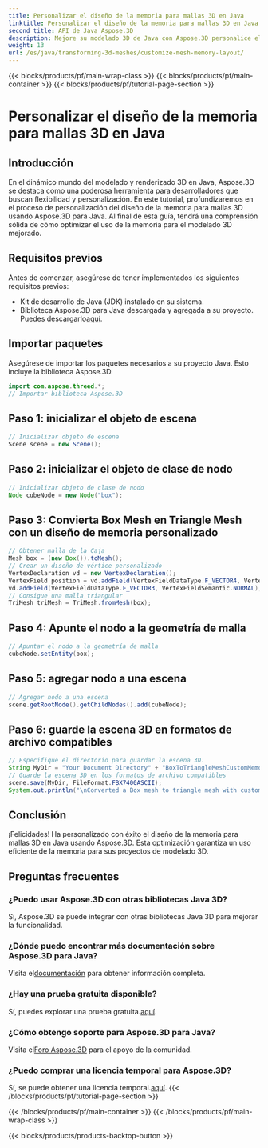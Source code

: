 ```yaml
---
title: Personalizar el diseño de la memoria para mallas 3D en Java
linktitle: Personalizar el diseño de la memoria para mallas 3D en Java
second_title: API de Java Aspose.3D
description: Mejore su modelado 3D de Java con Aspose.3D personalice el diseño de la memoria para un rendimiento óptimo. ¡Sigue nuestra guía paso a paso ahora!
weight: 13
url: /es/java/transforming-3d-meshes/customize-mesh-memory-layout/
---
```


{{< blocks/products/pf/main-wrap-class >}}
{{< blocks/products/pf/main-container >}}
{{< blocks/products/pf/tutorial-page-section >}}

# Personalizar el diseño de la memoria para mallas 3D en Java

## Introducción
En el dinámico mundo del modelado y renderizado 3D en Java, Aspose.3D se destaca como una poderosa herramienta para desarrolladores que buscan flexibilidad y personalización. En este tutorial, profundizaremos en el proceso de personalización del diseño de la memoria para mallas 3D usando Aspose.3D para Java. Al final de esta guía, tendrá una comprensión sólida de cómo optimizar el uso de la memoria para el modelado 3D mejorado.
## Requisitos previos
Antes de comenzar, asegúrese de tener implementados los siguientes requisitos previos:
- Kit de desarrollo de Java (JDK) instalado en su sistema.
-  Biblioteca Aspose.3D para Java descargada y agregada a su proyecto. Puedes descargarlo[aquí](https://releases.aspose.com/3d/java/).
## Importar paquetes
Asegúrese de importar los paquetes necesarios a su proyecto Java. Esto incluye la biblioteca Aspose.3D.
```java
import com.aspose.threed.*;
// Importar biblioteca Aspose.3D
```
## Paso 1: inicializar el objeto de escena
```java
// Inicializar objeto de escena
Scene scene = new Scene();
```
## Paso 2: inicializar el objeto de clase de nodo
```java
// Inicializar objeto de clase de nodo
Node cubeNode = new Node("box");
```
## Paso 3: Convierta Box Mesh en Triangle Mesh con un diseño de memoria personalizado
```java
// Obtener malla de la Caja
Mesh box = (new Box()).toMesh();
// Crear un diseño de vértice personalizado
VertexDeclaration vd = new VertexDeclaration();
VertexField position = vd.addField(VertexFieldDataType.F_VECTOR4, VertexFieldSemantic.POSITION);
vd.addField(VertexFieldDataType.F_VECTOR3, VertexFieldSemantic.NORMAL);
// Consigue una malla triangular
TriMesh triMesh = TriMesh.fromMesh(box);
```
## Paso 4: Apunte el nodo a la geometría de malla
```java
// Apuntar el nodo a la geometría de malla
cubeNode.setEntity(box);
```
## Paso 5: agregar nodo a una escena
```java
// Agregar nodo a una escena
scene.getRootNode().getChildNodes().add(cubeNode);
```
## Paso 6: guarde la escena 3D en formatos de archivo compatibles
```java
// Especifique el directorio para guardar la escena 3D.
String MyDir = "Your Document Directory" + "BoxToTriangleMeshCustomMemoryLayoutScene.fbx";
// Guarde la escena 3D en los formatos de archivo compatibles
scene.save(MyDir, FileFormat.FBX7400ASCII);
System.out.println("\nConverted a Box mesh to triangle mesh with custom memory layout of the vertex successfully.\nFile saved at " + MyDir);
```
## Conclusión
¡Felicidades! Ha personalizado con éxito el diseño de la memoria para mallas 3D en Java usando Aspose.3D. Esta optimización garantiza un uso eficiente de la memoria para sus proyectos de modelado 3D.
## Preguntas frecuentes
### ¿Puedo usar Aspose.3D con otras bibliotecas Java 3D?
Sí, Aspose.3D se puede integrar con otras bibliotecas Java 3D para mejorar la funcionalidad.
### ¿Dónde puedo encontrar más documentación sobre Aspose.3D para Java?
 Visita el[documentación](https://reference.aspose.com/3d/java/) para obtener información completa.
### ¿Hay una prueba gratuita disponible?
 Sí, puedes explorar una prueba gratuita.[aquí](https://releases.aspose.com/).
### ¿Cómo obtengo soporte para Aspose.3D para Java?
 Visita el[Foro Aspose.3D](https://forum.aspose.com/c/3d/18) para el apoyo de la comunidad.
### ¿Puedo comprar una licencia temporal para Aspose.3D?
 Sí, se puede obtener una licencia temporal.[aquí](https://purchase.aspose.com/temporary-license/).
{{< /blocks/products/pf/tutorial-page-section >}}

{{< /blocks/products/pf/main-container >}}
{{< /blocks/products/pf/main-wrap-class >}}

{{< blocks/products/products-backtop-button >}}
